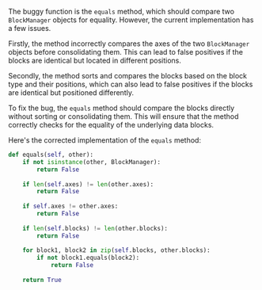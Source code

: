 The buggy function is the `equals` method, which should compare two `BlockManager` objects for equality. However, the current implementation has a few issues. 

Firstly, the method incorrectly compares the axes of the two `BlockManager` objects before consolidating them. This can lead to false positives if the blocks are identical but located in different positions.

Secondly, the method sorts and compares the blocks based on the block type and their positions, which can also lead to false positives if the blocks are identical but positioned differently.

To fix the bug, the `equals` method should compare the blocks directly without sorting or consolidating them. This will ensure that the method correctly checks for the equality of the underlying data blocks.

Here's the corrected implementation of the `equals` method:

```python
def equals(self, other):
    if not isinstance(other, BlockManager):
        return False
    
    if len(self.axes) != len(other.axes):
        return False
    
    if self.axes != other.axes:
        return False
    
    if len(self.blocks) != len(other.blocks):
        return False
    
    for block1, block2 in zip(self.blocks, other.blocks):
        if not block1.equals(block2):
            return False
    
    return True
```